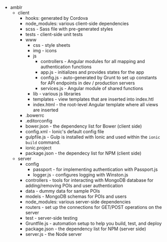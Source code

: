 - amblr
  - client
    - hooks: generated by Cordova
    - node_modules: various client-side dependencies
    - scss - Sass file with pre-generated styles
    - tests - client-side unit tests
    - www
      - css - style sheets
      - img - icons
      - js
        - controllers - Angular modules for all mapping and authentication functions
        - app.js - initializes and provides states for the app
        - config.js - auto-generated by Grunt to set up constants for API endpoints in dev / production servers
        - services.js - Angular module of shared functions
      - lib - various js libraries
      - templates - view templates that are inserted into index.htl
      - index.html - the root-level Angular template where all views are inserted
    - .bowerrc
    - .editorconfig
    - bower.json - the dependency list for Bower (client side)
    - config.xml - Ionic's default config file
    - gulpfile.js - Gulp is installed with Ionic and used within the ```ionic build``` command.
    - ionic.project
    - package.json - the dependecy list for NPM (client side)
  - server
    - config
      - passport - for implementing authentication with Passport.js
      - logger.js - configures logging with Winston.js
    - controllers - tools for interacting with MongoDB database for adding/removing POIs and user authentication
    - data - dummy data for sample POIs
    - models - MongoDB schemas for POIs and users
    - node_modules: various server-side dependencies
    - routers - set up the connections for GET/POST operations on the server
    - test - server-side testing
    - Gruntfile.js - automation setup to help you build, test, and deploy
    - package.json - the dependency list for NPM (server side)
    - server.js - the Node server              
        
